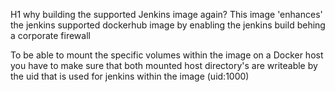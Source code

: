 H1 why building the supported Jenkins image again?
This image 'enhances' the jenkins supported dockerhub image by enabling the jenkins build
behing a corporate firewall

To be able to mount the specific volumes within the image on a Docker host you have to make sure that both
mounted host directory's are writeable by the uid that is used for jenkins within the image (uid:1000)

